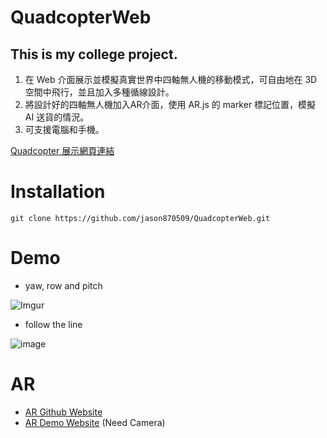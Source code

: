 # QuadcopterWeb

## This is my college project.

1. 在 Web 介面展示並模擬真實世界中四軸無人機的移動模式，可自由地在 3D 空間中飛行，並且加入多種循線設計。  
2. 將設計好的四軸無人機加入AR介面，使用 AR.js 的 marker 標記位置，模擬 AI 送貨的情況。  
3. 可支援電腦和手機。

[Quadcopter 展示網頁連結](https://jason870509.github.io/QuadcopterWeb/quadcopter.html "link")

# Installation

```
git clone https://github.com/jason870509/QuadcopterWeb.git
```

# Demo

* yaw, row and pitch 

![Imgur](https://github.com/jason870509/QuadcopterWeb/blob/master/others/images/yaw%2C%20row%20and%20pitch.gif)

* follow the line

![image](https://github.com/jason870509/QuadcopterWeb/blob/master/others/images/follow%20the%20line.gif)

# AR

* [AR Github Website](https://github.com/jason870509/QuadcopterAR "link")
* [AR Demo Website](https://jason870509.github.io/QuadcopterAR/AR_copter_final.html "link") (Need Camera)

